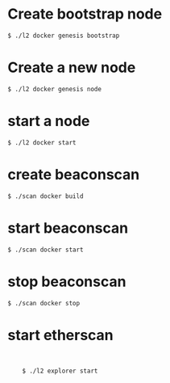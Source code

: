 # Create bootstrap node

```
$ ./l2 docker genesis bootstrap
```

# Create a new node

```
$ ./l2 docker genesis node
```

# start a node

```
$ ./l2 docker start
```

# create beaconscan
    
``` 
$ ./scan docker build
```

# start beaconscan

```
$ ./scan docker start
```

# stop beaconscan

```
$ ./scan docker stop
```

# start etherscan
```


    $ ./l2 explorer start
```